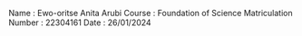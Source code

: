 Name : Ewo-oritse Anita Arubi
Course : Foundation of Science
Matriculation Number : 22304161
Date : 26/01/2024